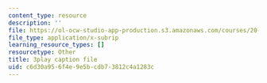 ```yaml
---
content_type: resource
description: ''
file: https://ol-ocw-studio-app-production.s3.amazonaws.com/courses/20-219-becoming-the-next-bill-nye-writing-and-hosting-the-educational-show-january-iap-2015/c6d30a956f4e9e5bcdb73812c4a1283c_qkkI9Z9tKvo.srt
file_type: application/x-subrip
learning_resource_types: []
resourcetype: Other
title: 3play caption file
uid: c6d30a95-6f4e-9e5b-cdb7-3812c4a1283c
---
```

